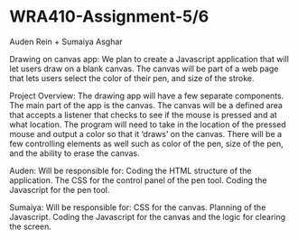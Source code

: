 # WRA410-Assignment-5/6

Auden Rein + Sumaiya Asghar

Drawing on canvas app: We plan to create a Javascript application that will let users draw on a blank canvas. The canvas will be part of a web page that lets users select the color of their pen, and size of the stroke.

Project Overview: The drawing app will have a few separate components. The main part of the app is the canvas. The canvas will be a defined area that accepts a listener that checks to see if the mouse is pressed and at what location. The program will need to take in the location of the pressed mouse and output a color so that it ‘draws’ on the canvas. There will be a few controlling elements as well such as color of the pen, size of the pen, and the ability to erase the canvas. 

Auden: 
  Will be responsible for:
    Coding the HTML structure of the application.
    The CSS for the control panel of the pen tool. 
    Coding the Javascript for the pen tool.

Sumaiya: 
  Will be responsible for:
    CSS for the canvas.
    Planning of the Javascript.
    Coding the Javascript for the canvas and the logic for clearing the screen.
